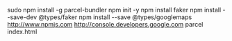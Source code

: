 sudo npm install -g parcel-bundler
npm init -y
npm install faker
npm install --save-dev @types/faker
npm install --save @types/googlemaps
http://www.npmjs.com
http://console.developers.google.com
parcel index.html
